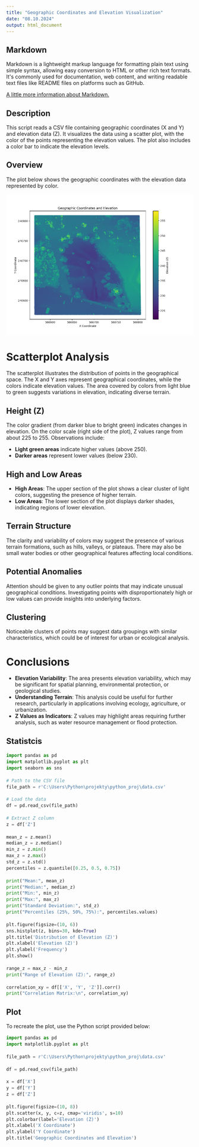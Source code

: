 ```yaml
---
title: "Geographic Coordinates and Elevation Visualization"
date: "08.10.2024"
output: html_document
---
```

## Markdown 

Markdown is a lightweight markup language for formatting plain text using simple syntax, allowing easy conversion to HTML or other rich text formats. It's commonly used for documentation, web content, and writing readable text files like README files on platforms such as GitHub.

[A little more information about Markdown.](https://www.markdownguide.org/extended-syntax/)

## Description

This script reads a CSV file containing geographic coordinates (X and Y) and elevation data (Z). It visualizes the data using a scatter plot, with the color of the points representing the elevation values. The plot also includes a color bar to indicate the elevation levels.

## Overview

The plot below shows the geographic coordinates with the elevation data represented by color.

![Geographic Plot](./fig1.png)

# Scatterplot Analysis

The scatterplot illustrates the distribution of points in the geographical space. The X and Y axes represent geographical coordinates, while the colors indicate elevation values. The area covered by colors from light blue to green suggests variations in elevation, indicating diverse terrain.

## Height (Z)

The color gradient (from darker blue to bright green) indicates changes in elevation. On the color scale (right side of the plot), Z values range from about 225 to 255. Observations include:

- **Light green areas** indicate higher values (above 250).
- **Darker areas** represent lower values (below 230).

## High and Low Areas

- **High Areas**: The upper section of the plot shows a clear cluster of light colors, suggesting the presence of higher terrain.
- **Low Areas**: The lower section of the plot displays darker shades, indicating regions of lower elevation.

## Terrain Structure

The clarity and variability of colors may suggest the presence of various terrain formations, such as hills, valleys, or plateaus. There may also be small water bodies or other geographical features affecting local conditions.

## Potential Anomalies

Attention should be given to any outlier points that may indicate unusual geographical conditions. Investigating points with disproportionately high or low values can provide insights into underlying factors.

## Clustering

Noticeable clusters of points may suggest data groupings with similar characteristics, which could be of interest for urban or ecological analysis.

# Conclusions

- **Elevation Variability**: The area presents elevation variability, which may be significant for spatial planning, environmental protection, or geological studies.
- **Understanding Terrain**: This analysis could be useful for further research, particularly in applications involving ecology, agriculture, or urbanization.
- **Z Values as Indicators**: Z values may highlight areas requiring further analysis, such as water resource management or flood protection.

## Statistcis

```python
import pandas as pd
import matplotlib.pyplot as plt
import seaborn as sns

# Path to the CSV file
file_path = r'C:\Users\Python\projekty\python_proj\data.csv'

# Load the data
df = pd.read_csv(file_path)

# Extract Z column
z = df['Z']

mean_z = z.mean()
median_z = z.median()
min_z = z.min()
max_z = z.max()
std_z = z.std()
percentiles = z.quantile([0.25, 0.5, 0.75])

print("Mean:", mean_z)
print("Median:", median_z)
print("Min:", min_z)
print("Max:", max_z)
print("Standard Deviation:", std_z)
print("Percentiles (25%, 50%, 75%):", percentiles.values)

plt.figure(figsize=(10, 6))
sns.histplot(z, bins=30, kde=True)
plt.title('Distribution of Elevation (Z)')
plt.xlabel('Elevation (Z)')
plt.ylabel('Frequency')
plt.show()

range_z = max_z - min_z
print("Range of Elevation (Z):", range_z)

correlation_xy = df[['X', 'Y', 'Z']].corr()
print("Correlation Matrix:\n", correlation_xy)
```

## Plot

To recreate the plot, use the Python script provided below:

```python
import pandas as pd
import matplotlib.pyplot as plt

file_path = r'C:\Users\Python\projekty\python_proj\data.csv'

df = pd.read_csv(file_path)

x = df['X']
y = df['Y']
z = df['Z']

plt.figure(figsize=(10, 8))
plt.scatter(x, y, c=z, cmap='viridis', s=10)
plt.colorbar(label='Elevation (Z)')
plt.xlabel('X Coordinate')
plt.ylabel('Y Coordinate')
plt.title('Geographic Coordinates and Elevation')
```


